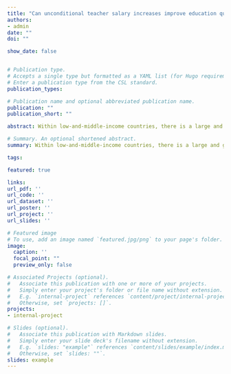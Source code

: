 ```yaml
---
title: "Can unconditional teacher salary increases improve education quality? Evidence from the Dominican Republic"
authors:
- admin
date: ""
doi: ""

show_date: false


# Publication type.
# Accepts a single type but formatted as a YAML list (for Hugo requirements).
# Enter a publication type from the CSL standard.
publication_types: 

# Publication name and optional abbreviated publication name.
publication: ""
publication_short: ""

abstract: Within low-and-middle-income countries, there is a large and growing body of literature which shows that teacher performance pay is effective at improving student outcomes; however, evidence on the effects of unconditional teacher pay raises is scarce and mixed. Using a recent increase in the salaries of teachers in the Dominican Republic, I study whether unconditional pay raises can change 1) the composition of individuals in the teaching profession, and/or 2) the quality of education in a country.

# Summary. An optional shortened abstract.
summary: Within low-and-middle-income countries, there is a large and growing body of literature which shows that teacher performance pay is effective at improving student outcomes; however, evidence on the effects of unconditional teacher pay raises is scarce and mixed. Using a recent increase in the salaries of teachers in the Dominican Republic, I study whether unconditional pay raises can change 1) the composition of individuals in the teaching profession, and/or 2) the quality of education in a country.

tags:

featured: true

links:
url_pdf: ''
url_code: ''
url_dataset: ''
url_poster: ''
url_project: ''
url_slides: ''

# Featured image
# To use, add an image named `featured.jpg/png` to your page's folder. 
image:
  caption: ''
  focal_point: ""
  preview_only: false

# Associated Projects (optional).
#   Associate this publication with one or more of your projects.
#   Simply enter your project's folder or file name without extension.
#   E.g. `internal-project` references `content/project/internal-project/index.md`.
#   Otherwise, set `projects: []`.
projects:
- internal-project

# Slides (optional).
#   Associate this publication with Markdown slides.
#   Simply enter your slide deck's filename without extension.
#   E.g. `slides: "example"` references `content/slides/example/index.md`.
#   Otherwise, set `slides: ""`.
slides: example
---
```

